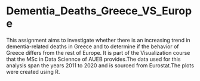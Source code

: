 # Dementia_Deaths_Greece_VS_Europe
This assignment aims to investigate whether there is an increasing trend in dementia-related deaths in Greece and to determine if the behavior of Greece differs from the rest of Europe. It is part of the Visualization course that the MSc in Data Sciennce of AUEB provides.The data used for this analysis span the years 2011 to 2020 and is sourced from Eurostat.The plots were created using R.


